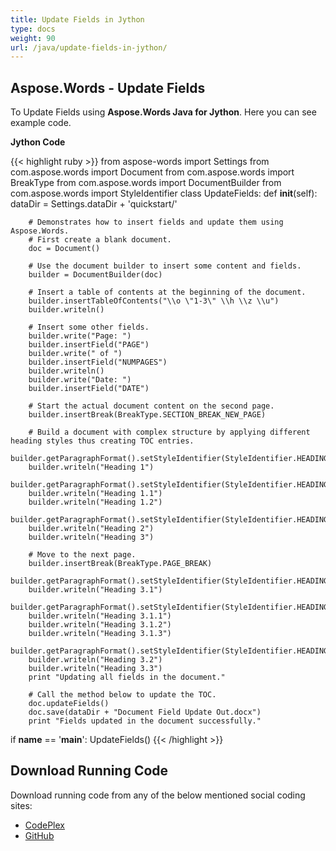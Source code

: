 ```yaml
---
title: Update Fields in Jython
type: docs
weight: 90
url: /java/update-fields-in-jython/
---
```


## **Aspose.Words - Update Fields**
To Update Fields using **Aspose.Words Java for Jython**. Here you can see example code.

**Jython Code**

{{< highlight ruby >}}
from aspose-words import Settings
from com.aspose.words import Document
from com.aspose.words import BreakType
from com.aspose.words import DocumentBuilder
from com.aspose.words import StyleIdentifier
class UpdateFields:
    def __init__(self):
        dataDir = Settings.dataDir + 'quickstart/'

        # Demonstrates how to insert fields and update them using Aspose.Words.
        # First create a blank document.
        doc = Document()

        # Use the document builder to insert some content and fields.
        builder = DocumentBuilder(doc)

        # Insert a table of contents at the beginning of the document.
        builder.insertTableOfContents("\\o \"1-3\" \\h \\z \\u")
        builder.writeln()

        # Insert some other fields.
        builder.write("Page: ")
        builder.insertField("PAGE")
        builder.write(" of ")
        builder.insertField("NUMPAGES")
        builder.writeln()
        builder.write("Date: ")
        builder.insertField("DATE")

        # Start the actual document content on the second page.
        builder.insertBreak(BreakType.SECTION_BREAK_NEW_PAGE)

        # Build a document with complex structure by applying different heading styles thus creating TOC entries.
        builder.getParagraphFormat().setStyleIdentifier(StyleIdentifier.HEADING_1)
        builder.writeln("Heading 1")
        builder.getParagraphFormat().setStyleIdentifier(StyleIdentifier.HEADING_2)
        builder.writeln("Heading 1.1")
        builder.writeln("Heading 1.2")
        builder.getParagraphFormat().setStyleIdentifier(StyleIdentifier.HEADING_1)
        builder.writeln("Heading 2")
        builder.writeln("Heading 3")

        # Move to the next page.
        builder.insertBreak(BreakType.PAGE_BREAK)
        builder.getParagraphFormat().setStyleIdentifier(StyleIdentifier.HEADING_2)
        builder.writeln("Heading 3.1")
        builder.getParagraphFormat().setStyleIdentifier(StyleIdentifier.HEADING_3)
        builder.writeln("Heading 3.1.1")
        builder.writeln("Heading 3.1.2")
        builder.writeln("Heading 3.1.3")
        builder.getParagraphFormat().setStyleIdentifier(StyleIdentifier.HEADING_2)
        builder.writeln("Heading 3.2")
        builder.writeln("Heading 3.3")
        print "Updating all fields in the document."

        # Call the method below to update the TOC.
        doc.updateFields()
        doc.save(dataDir + "Document Field Update Out.docx")
        print "Fields updated in the document successfully."
if __name__ == '__main__':
    UpdateFields()
{{< /highlight >}}
## **Download Running Code**
Download running code from any of the below mentioned social coding sites:

- [CodePlex](https://asposewordsjavajython.codeplex.com/releases/view/619260)
- [GitHub](https://github.com/aspose-words/Aspose.Words-for-Java/releases/tag/Aspose.Words_Java_for_Jython-v1.0.0)

